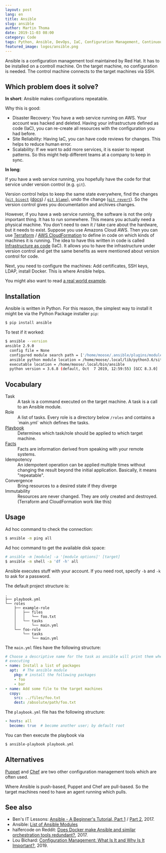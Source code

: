 ```yaml
---
layout: post
lang: en
title: Ansible
slug: ansible
author: Martin Thoma
date: 2019-11-03 08:00
category: Code
tags: Python, Ansible, DevOps, IaC, Configuration Management, Continuous Delivery
featured_image: logos/ansible.png
---
```

Ansible is a configuration management tool maintained by Red Hat. It has to be
installed on a controll machine. On the target machine, no configuration is
needed. The control machine connects to the target machines via SSH.


## Which problem does it solve?

**In short**: Ansible makes configurations repeatable.

Why this is good:

* Disaster Recovery: You have a web service running on AWS. Your account was
  hacked and deleted. Having your infrastructure defined as code (IaC), you can
  re-create all resources with the configuration you had before.
* Site Reliability: Having IaC, you can have code reviews for changes. This
  helps to reduce human error.
* Scalability: If we want to add more services, it is easier to repeat
  patterns. So this might help different teams at a company to keep in sync.

**In long**:

If you have a web service running, you hopefully have the code for that service
under version control (e.g. `git`).

Version control helps to keep the same state
everywhere, find the changes ([`git bisect`](https://github.com/takluyver/bisect-demo) ([docs](https://git-scm.com/docs/git-bisect)) / [`git blame`](https://git-scm.com/docs/git-blame)),
undo the change ([`git revert`](https://git-scm.com/docs/git-revert)). So the
version control gives you documentation and archives changes.

However, if you have a web service running, the software is not the only
important thing. It has to run somewhere. This means you actually need a
physical machine. You don't need to own it / take care about the hardware, but
it needs to exist. Suppose you use Amazons Cloud AWS. Then you can use
[Terraform](https://en.wikipedia.org/wiki/Terraform_(software)) / [AWS CloudFormation](https://aws.amazon.com/cloudformation) to define in code on which kinds of
machines it is running. The idea to have this written in code is called
[Infrastructure as code](https://en.wikipedia.org/wiki/Infrastructure_as_code) (IaC).
It allows you to have the infrastructure under version control and get the same
benefits as were mentioned about version control for code.

Next, you need to configure the machines: Add certificates, SSH keys, LDAP,
install Docker. This is where Ansible helps.

You might also want to read [a real world example](https://www.upguard.com/blog/5-configuration-management-boss).


## Installation

Ansible is written in Python. For this reason, the simplest way to install it
might be via the Python Package installer `pip`:

```bash
$ pip install ansible
```

To test if it worked:

```bash
$ ansible --version
ansible 2.9.0
  config file = None
  configured module search path = ['/home/moose/.ansible/plugins/modules', '/usr/share/ansible/plugins/modules']
  ansible python module location = /home/moose/.local/lib/python3.6/site-packages/ansible
  executable location = /home/moose/.local/bin/ansible
  python version = 3.6.8 (default, Oct  7 2019, 12:59:55) [GCC 8.3.0]
```


## Vocabulary

<dl>
    <dt>Task</dt>
    <dd>A task is a command executed on the target machine. A task is a call to an Ansible module.</dd>
    <dt>Role</dt>
    <dd>A list of tasks. Every role is a directory below <code>/roles</code> and contains a `main.yml` which defines the tasks.</dd>
    <dt><a href="https://docs.ansible.com/ansible/latest/user_guide/playbooks_intro.html">Playbook</a></dt>
    <dd>Determines which task/role should be applied to which target machine. </dd>
    <dt><a href="https://docs.ansible.com/ansible/latest/user_guide/playbooks_variables.html#variables-discovered-from-systems-facts">Facts</a></dt>
    <dd>Facts are information derived from speaking with your remote systems.</dd>
    <dt>Idempotency</dt>
    <dd>An idempotent operation can be applied multiple times without changing the result beyond the initial application. Basically, it means "repeatable".</dd>
    <dt>Convergence</dt>
    <dd>Bring resources to a desired state if they diverge</dd>
    <dt>Immutability</dt>
    <dd>Resources are never changed. They are only created and destroyed. (Terraform and CloudFormation work like this)</dd>
</dl>


## Usage

Ad hoc command to check the connection:

```bash
$ ansible -m ping all
```

Ad hoc command to get the available disk space:

```bash
# ansible -m [module] -a '[module options]' [target]
$ ansible -m shell -a 'df -h' all
```

Ansible executes stuff with your account. If you need root, specify `-b` and
`-k` to ask for a password.

The default project structure is:

```text
.
├── playbook.yml
└── roles
    ├── example-role
    │   ├── files
    │   │   └── foo.txt
    │   └── tasks
    │       └── main.yml
    └── foo-role
        └── tasks
            └── main.yml
```

The `main.yml` files have the following structure:

```yaml
# Choose a descriptive name for the task as ansible will print them when
# executing
- name: Install a list of packages
  apt:  # The ansible module
    pkg: # install the following packages
    - foo
    - bar
- name: Add some file to the target machines
  copy:
    src: ../files/foo.txt
    dest: /absolute/path/foo.txt
```

The `playbook.yml` file has the following structure:

```yaml
- hosts: all
  become: true  # become another user; by default root
```

You can then execute the playbook via

```bash
$ ansible-playbook playbook.yml
```

## Alternatives

[Puppet](https://en.wikipedia.org/wiki/Puppet_(company)#Puppet) and [Chef](https://en.wikipedia.org/wiki/Chef_(software)) are two other configuration management tools which are often used.

Where Ansible is push-based, Puppet and Chef are pull-based. So the target
machines need to have an agent running which pulls.

## See also

* Ben's IT Lessons: [Ansible - A Beginner's Tutorial, Part 1](https://www.youtube.com/watch?v=icR-df2Olm8) / [Part 2](https://www.youtube.com/watch?v=pRZA9ymZXn0), 2017.
* Ansible: [List of Ansible Modules](https://docs.ansible.com/ansible/2.4/list_of_all_modules.html)
* halfercode on Reddit: [Does Docker make Ansible and similar orchestration tools redundant?](https://www.reddit.com/r/docker/comments/5mfx0e/does_docker_make_ansible_and_similar/), 2017.
* Lou Bichard: [Configuration Management: What Is It and Why Is It Important?](https://www.plutora.com/blog/configuration-management), 2019.
